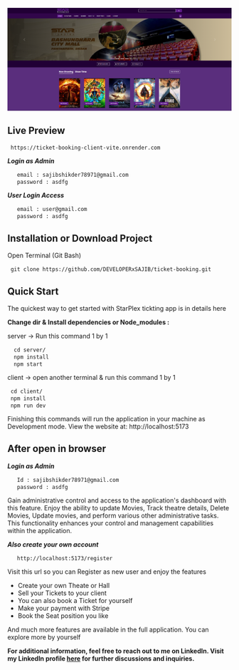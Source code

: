 ![Ecommerce Web App Logo!](client/public/ticket-booking.png)

## Live Preview

```console
 https://ticket-booking-client-vite.onrender.com
```

***Login as Admin***

```console
   email : sajibshikder78971@gmail.com
   password : asdfg
```

***User Login Access***

```console
   email : user@gmail.com
   password : asdfg
```

## Installation or Download Project

Open Terminal (Git Bash)

```console
 git clone https://github.com/DEVELOPERxSAJIB/ticket-booking.git
```

## Quick Start

The quickest way to get started with StarPlex tickting app is in details here

 **Change dir & Install dependencies or Node_modules :**

server -> Run this command 1 by 1
```console
  cd server/ 
  npm install
  npm start
```

client -> open another terminal & run this command 1 by 1
```console
 cd client/
 npm install
 npm run dev
```

Finishing this commands will run the application in your machine as Development mode. View the website at: http://localhost:5173

## After open in browser
***Login as Admin***

```console
   Id : sajibshikder78971@gmail.com
   password : asdfg
```
Gain administrative control and access to the application's dashboard with this feature. Enjoy the ability to update Movies, Track theatre details, Delete Movies, Update movies, and perform various other administrative tasks. This functionality enhances your control and management capabilities within the application.

***Also create your own account***
```console
   http://localhost:5173/register
```
Visit this url so you can Register as new user and enjoy the features
 
+ Create your own Theate or Hall
+ Sell your Tickets to your client
+ You can also book a Ticket for yourself
+ Make your payment with Stripe
+ Book the Seat position you like

And much more features are available in the full application. You can explore more by yourself


**For additional information, feel free to reach out to me on LinkedIn. Visit my LinkedIn profile [here](https://www.linkedin.com/in/mdsajibshikder/) for further discussions and inquiries.**

